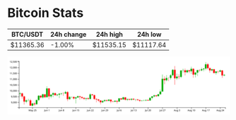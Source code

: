 # Bitcoin Stats

BTC/USDT|24h change|24h high|24h low|
|---|---|---|---|
|$11365.36|-1.00%|$11535.15|$11117.64|

<img src="./chart.svg">
